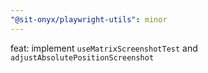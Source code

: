 ```yaml
---
"@sit-onyx/playwright-utils": minor
---
```


feat: implement `useMatrixScreenshotTest` and `adjustAbsolutePositionScreenshot`
